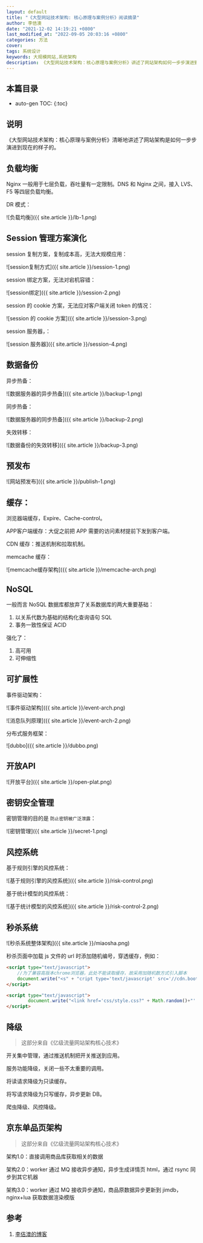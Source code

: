 ```yaml
---
layout: default
title: "《大型网站技术架构: 核心原理与案例分析》阅读摘录"
author: 李佶澳
date: "2021-12-02 14:19:21 +0800"
last_modified_at: "2022-09-05 20:03:16 +0800"
categories: 方法
cover:
tags: 系统设计
keywords: 大规模网站,系统架构
description: 《大型网站技术架构：核心原理与案例分析》讲述了网站架构如何一步步演进到现在的样子的
---
```


## 本篇目录

* auto-gen TOC:
{:toc}

## 说明

《大型网站技术架构：核心原理与案例分析》清晰地讲述了网站架构是如何一步步演进到现在的样子的。

## 负载均衡

Nginx 一般用于七层负载，吞吐量有一定限制。DNS 和 Nginx 之间，接入 LVS、F5 等四层负载均衡。

DR 模式：

![负载均衡]({{ site.article }}/lb-1.png)

## Session 管理方案演化

session 复制方案，复制成本高，无法大规模应用：

![session复制方式]({{ site.article }}/session-1.png)

session 绑定方案，无法对宕机容错：

![session绑定]({{ site.article }}/session-2.png)

session 的 cookie 方案，无法应对客户端关闭 token 的情况：

![session 的 cookie 方案]({{ site.article }}/session-3.png)

session 服务器，：

![session 服务器]({{ site.article }}/session-4.png)

## 数据备份

异步热备：

![数据服务器的异步热备]({{ site.article }}/backup-1.png)

同步热备：

![数据服务器的同步热备]({{ site.article }}/backup-2.png)

失效转移：

![数据备份的失效转移]({{ site.article }}/backup-3.png)

## 预发布

![网站预发布]({{ site.article }}/publish-1.png)


## 缓存：

浏览器端缓存，Expire、Cache-control。

APP客户端缓存：大促之前把 APP 需要的访问素材提前下发到客户端。

CDN 缓存：推送机制和拉取机制。

memcache 缓存：

![memcache缓存架构]({{ site.article }}/memcache-arch.png)

## NoSQL

一般而言 NoSQL 数据库都放弃了关系数据库的两大重要基础：

1. 以关系代数为基础的结构化查询语句 SQL
2. 事务一致性保证 ACID

强化了：

1. 高可用
2. 可伸缩性

## 可扩展性

事件驱动架构：

![事件驱动架构]({{ site.article }}/event-arch.png)

![消息队列原理]({{ site.article }}/event-arch-2.png)

分布式服务框架：


![dubbo]({{ site.article }}/dubbo.png)

## 开放API

![开放平台]({{ site.article }}/open-plat.png)

## 密钥安全管理

密钥管理的目的是 `防止密钥被广泛泄露`：

![密钥管理]({{ site.article }}/secret-1.png)

## 风控系统

基于规则引擎的风控系统：

![基于规则引擎的风控系统]({{ site.article }}/risk-control.png)

基于统计模型的风控系统：

![基于统计模型的风控系统]({{ site.article }}/risk-control-2.png)

## 秒杀系统

![秒杀系统整体架构]({{ site.article }}/miaosha.png)


秒杀页面中加载 js 文件的 url 时添加随机编号，穿透缓存，例如：

```html
<script type="text/javascript">
    //为了兼容高版本chrome浏览器，此处不能读取缓存，故采用加随机数方式引入脚本
    document.write("<s" + "cript type='text/javascript' src='//cdn.bootcss.com/jquery/3.3.1/jquery.min.js?" + Math.random() + "'></s" + "cript>");
</script>

<script type="text/javascript">
        document.write("<link href='css/style.css?" + Math.random()+"' rel='stylesheet'>");
</script>
```

## 降级

>这部分来自《亿级流量网站架构核心技术》

开关集中管理，通过推送机制把开关推送到应用。

服务功能降级，关闭一些不太重要的调用。

将读请求降级为只读缓存。

将写请求降级为只写缓存，异步更新 DB。

爬虫降级、风控降级。

## 京东单品页架构

>这部分来自《亿级流量网站架构核心技术》

架构1.0：直接调用商品库获取相关的数据

架构2.0：worker 通过  MQ 接收异步通知，异步生成详情页 html，通过 rsync 同步到其它机器

架构3.0：worker 通过  MQ 接收异步通知，商品原数据异步更新到 jimdb，nginx+lua 获取数据渲染模版


## 参考

1. [李佶澳的博客][1]

[1]: https://www.lijiaocn.com "李佶澳的博客"

